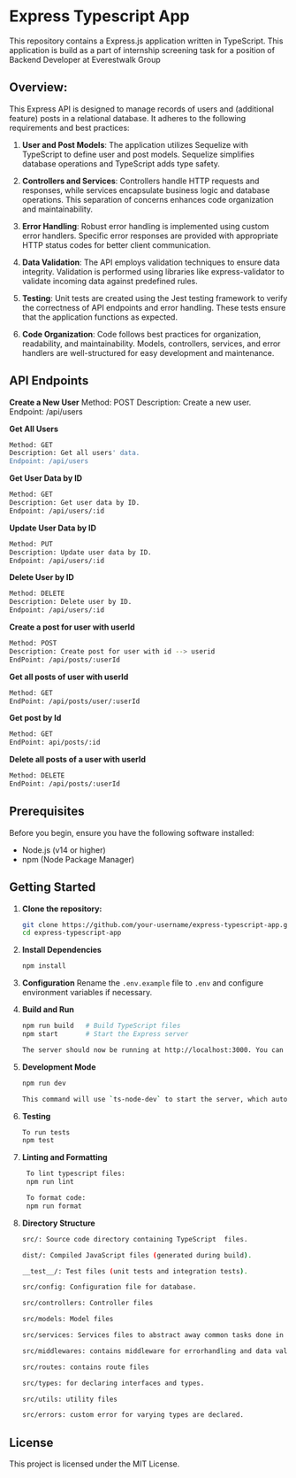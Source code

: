 # Express Typescript App

This repository contains a  Express.js application written in TypeScript. This application is build as a part of internship screening task for a position of Backend Developer at Everestwalk Group

## Overview:
  This Express API is designed to manage records of users and (additional feature) posts in a relational database. It adheres to the following requirements and best practices:

 1. **User and Post Models**: The application utilizes Sequelize with TypeScript to define user and post models. Sequelize simplifies database operations and TypeScript adds type safety.

 2. **Controllers and Services**: Controllers handle HTTP requests and responses, while services encapsulate business logic and database operations. This separation of concerns enhances code organization and maintainability.

 3. **Error Handling**: Robust error handling is implemented using custom error handlers. Specific error responses are provided with appropriate HTTP status codes for better client communication.

4. **Data Validation**: The API employs validation techniques to ensure data integrity. Validation is performed using libraries like express-validator to validate incoming data against predefined rules. 


5. **Testing**: Unit tests are created using the Jest testing framework to verify the correctness of API endpoints and error handling. These tests ensure that the application functions as expected.

6. **Code Organization**: Code follows best practices for organization, readability, and maintainability. Models, controllers, services, and error handlers are well-structured for easy development and maintenance.

## API Endpoints

**Create a New User**
Method: POST
Description: Create a new user.
Endpoint: /api/users

**Get All Users**
```bash
Method: GET
Description: Get all users' data.
Endpoint: /api/users
```

**Get User Data by ID**
```bash
Method: GET
Description: Get user data by ID.
Endpoint: /api/users/:id
```

**Update User Data by ID**
```bash
Method: PUT
Description: Update user data by ID.
Endpoint: /api/users/:id
```

**Delete User by ID**
```bash
Method: DELETE
Description: Delete user by ID.
Endpoint: /api/users/:id
```

**Create a post for user with userId**
```bash
Method: POST
Description: Create post for user with id --> userid
EndPoint: /api/posts/:userId
```

**Get all posts of user with userId**
```bash
Method: GET
EndPoint: /api/posts/user/:userId
```

**Get post by Id**
```bash
Method: GET
EndPoint: api/posts/:id
```

**Delete all posts of a user with userId**
```bash
Method: DELETE
EndPoint: /api/posts/:userId
```

## Prerequisites

Before you begin, ensure you have the following software installed:

- Node.js (v14 or higher)
- npm (Node Package Manager)

## Getting Started

1. **Clone the repository:**

   ```bash
   git clone https://github.com/your-username/express-typescript-app.git
   cd express-typescript-app

2. **Install Dependencies**
     ```bash
     npm install
    
3. **Configuration**
   Rename the `.env.example` file to `.env` and configure environment variables if necessary.

4. **Build and Run**
   ```bash
   npm run build   # Build TypeScript files
   npm start       # Start the Express server

   The server should now be running at http://localhost:3000. You can access the API using a tool like Postman.

5. **Development Mode**
   ```bash
   npm run dev

   This command will use `ts-node-dev` to start the server, which automatically restarts on code changes.

6. **Testing**
   ```bash
   To run tests
   npm test

7. **Linting and Formatting**
   ```bash
    To lint typescript files:
    npm run lint

    To format code:
    npm run format

8. **Directory Structure** 
   ```bash
   src/: Source code directory containing TypeScript  files.  

   dist/: Compiled JavaScript files (generated during build). 

   __test__/: Test files (unit tests and integration tests).  

   src/config: Configuration file for database.

   src/controllers: Controller files

   src/models: Model files 

   src/services: Services files to abstract away common tasks done in contrllers and maintain modularity of code.

   src/middlewares: contains middleware for errorhandling and data validation and sanitization.

   src/routes: contains route files

   src/types: for declaring interfaces and types.

   src/utils: utility files

   src/errors: custom error for varying types are declared.
   ```

## License
This project is licensed under the MIT License.